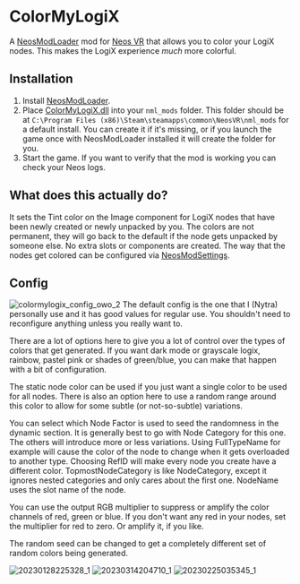 # ColorMyLogiX

A [NeosModLoader](https://github.com/zkxs/NeosModLoader) mod for [Neos VR](https://neos.com/) that allows you to color your LogiX nodes. This makes the LogiX experience *much* more colorful.

## Installation
1. Install [NeosModLoader](https://github.com/zkxs/NeosModLoader).
1. Place [ColorMyLogiX.dll](https://github.com/Nytra/NeosColorMyLogiXNodes/releases) into your `nml_mods` folder. This folder should be at `C:\Program Files (x86)\Steam\steamapps\common\NeosVR\nml_mods` for a default install. You can create it if it's missing, or if you launch the game once with NeosModLoader installed it will create the folder for you.
1. Start the game. If you want to verify that the mod is working you can check your Neos logs.

## What does this actually do?
It sets the Tint color on the Image component for LogiX nodes that have been newly created or newly unpacked by you. The colors are not permanent, they will go back to the default if the node gets unpacked by someone else. No extra slots or components are created. The way that the nodes get colored can be configured via [NeosModSettings](https://github.com/badhaloninja/NeosModSettings).

## Config
![colormylogix_config_owo_2](https://user-images.githubusercontent.com/14206961/230002625-376a6e71-3853-4c33-ba0b-8b2d46f59e3e.png)
The default config is the one that I (Nytra) personally use and it has good values for regular use. You shouldn't need to reconfigure anything unless you really want to.

There are a lot of options here to give you a lot of control over the types of colors that get generated. If you want dark mode or grayscale logix, rainbow, pastel pink or shades of green/blue, you can make that happen with a bit of configuration.

The static node color can be used if you just want a single color to be used for all nodes. There is also an option here to use a random range around this color to allow for some subtle (or not-so-subtle) variations.

You can select which Node Factor is used to seed the randomness in the dynamic section. It is generally best to go with Node Category for this one. The others will introduce more or less variations. Using FullTypeName for example will cause the color of the node to change when it gets overloaded to another type. Choosing RefID will make every node you create have a different color. TopmostNodeCategory is like NodeCategory, except it ignores nested categories and only cares about the first one. NodeName uses the slot name of the node.

You can use the output RGB multiplier to suppress or amplify the color channels of red, green or blue. If you don't want any red in your nodes, set the multiplier for red to zero. Or amplify it, if you like.

The random seed can be changed to get a completely different set of random colors being generated.

![20230128225328_1](https://user-images.githubusercontent.com/14206961/230005974-c436c7c1-f421-4f4c-a1a7-fdf6e9a6238e.jpg)
![20230314204710_1](https://user-images.githubusercontent.com/14206961/230007411-8b7b9387-019b-4918-8974-8b7c8553f367.jpg)
![20230225035345_1](https://user-images.githubusercontent.com/14206961/230007717-d8d3ffbf-9e50-48d0-a5f4-0c91dc91d67f.jpg)

